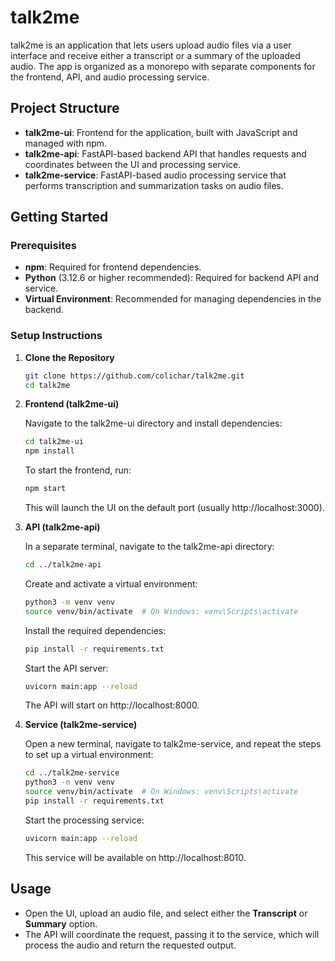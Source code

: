 # talk2me

talk2me is an application that lets users upload audio files via a user interface and receive either a transcript or a summary of the uploaded audio. The app is organized as a monorepo with separate components for the frontend, API, and audio processing service.

## Project Structure

- **talk2me-ui**: Frontend for the application, built with JavaScript and managed with npm.
- **talk2me-api**: FastAPI-based backend API that handles requests and coordinates between the UI and processing service.
- **talk2me-service**: FastAPI-based audio processing service that performs transcription and summarization tasks on audio files.

## Getting Started

### Prerequisites

- **npm**: Required for frontend dependencies.
- **Python** (3.12.6 or higher recommended): Required for backend API and service.
- **Virtual Environment**: Recommended for managing dependencies in the backend.

### Setup Instructions

1. **Clone the Repository**

   ```bash
   git clone https://github.com/colichar/talk2me.git
   cd talk2me
   ```

2. **Frontend (talk2me-ui)**

   Navigate to the talk2me-ui directory and install dependencies:

   ```bash
   cd talk2me-ui
   npm install
   ```

   To start the frontend, run:

   ```bash
   npm start
   ```
   
   This will launch the UI on the default port (usually http://localhost:3000).

3. **API (talk2me-api)**

   In a separate terminal, navigate to the talk2me-api directory:

   ```bash
   cd ../talk2me-api
   ```
   
   Create and activate a virtual environment:

   ```bash
   python3 -m venv venv
   source venv/bin/activate  # On Windows: venv\Scripts\activate
   ```

   Install the required dependencies:

   ```bash
   pip install -r requirements.txt
   ```
   
   Start the API server:

   ```bash
   uvicorn main:app --reload
   ```
   
   The API will start on http://localhost:8000.


4. **Service (talk2me-service)**

   Open a new terminal, navigate to talk2me-service, and repeat the steps to set up a virtual environment:

   ```bash
   cd ../talk2me-service
   python3 -m venv venv
   source venv/bin/activate  # On Windows: venv\Scripts\activate
   pip install -r requirements.txt

   ```
   
   Start the processing service:

   ```bash
   uvicorn main:app --reload
   ```

   This service will be available on http://localhost:8010.

## Usage

- Open the UI, upload an audio file, and select either the **Transcript** or **Summary** option.
- The API will coordinate the request, passing it to the service, which will process the audio and return the requested output.